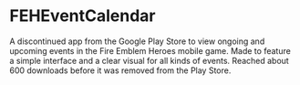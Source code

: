 # FEHEventCalendar

A discontinued app from the Google Play Store to view ongoing and upcoming events in the Fire Emblem Heroes mobile game.
Made to feature a simple interface and a clear visual for all kinds of events.
Reached about 600 downloads before it was removed from the Play Store.
